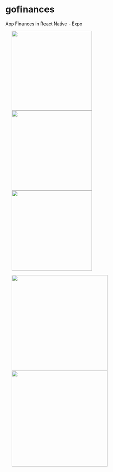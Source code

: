 # gofinances
App Finances in React Native - Expo 


<p float="left">
  <img src="https://github.com/marcosaureliodiasmoura/gofinances/blob/master/src/assets/gifs/1.gif" width="250" hspace="20"/>
  <img src="https://github.com/marcosaureliodiasmoura/gofinances/blob/master/src/assets/gifs/2.gif" width="250" hspace="20"/> 
  <img src="https://github.com/marcosaureliodiasmoura/gofinances/blob/master/src/assets/gifs/3.gif" width="250" hspace="20"/>
</p>


<p float="left">
  <img src="https://github.com/marcosaureliodiasmoura/gofinances/blob/master/src/assets/gifs/4.gif" width="300" hspace="20"/>
  <img src="https://github.com/marcosaureliodiasmoura/gofinances/blob/master/src/assets/gifs/5.gif" width="300" hspace="20"/> 
</p>
